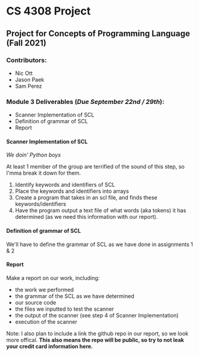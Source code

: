 # CS 4308 Project
## Project for Concepts of Programming Language (Fall 2021)

### Contributors:
- Nic Ott
- Jason Paek
- Sam Perez

### Module 3 Deliverables (***Due September 22nd / 29th***):
- Scanner Implementation of SCL
- Definition of grammar of SCL
- Report

#### Scanner Implementation of SCL

*We doin' Python boys*

At least 1 member of the group are terrified of the sound of this step, so I'mma break it down for them.
1. Identify keywords and identifiers of SCL
2. Place the keywords and identifiers into arrays
3. Create a program that takes in an scl file, and finds these keywords/identifiers
4. Have the program output a text file of what words (aka tokens) it has determined (as we need this information with our report).

#### Definition of grammar of SCL
We'll have to define the grammar of SCL as we have done in assignments 1 & 2

#### Report
Make a report on our work, including:
- the work we performed
- the grammar of the SCL as we have determined
- our source code
- the files we inputted to test the scanner
- the output of the scanner (see step 4 of Scanner Implementation)
- execution of the scanner

Note: I also plan to include a link the github repo in our report, so we look more offical. **This also means the repo will be public, so try to not leak your credit card information here.**

